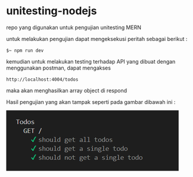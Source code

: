 # unitesting-nodejs

repo yang digunakan untuk pengujian unitesting MERN

untuk melakukan pengujian dapat mengeksekusi peritah sebagai berikut :

```
$~ npm run dev
```

kemudian untuk melakukan testing terhadap API yang dibuat dengan menggunakan postman, dapat mengakses

```
http://localhost:4004/todos
```

maka akan menghasilkan array object di respond

Hasil pengujian yang akan tampak seperti pada gambar dibawah ini :

![1676174258356](image/README/1676174258356.png)
